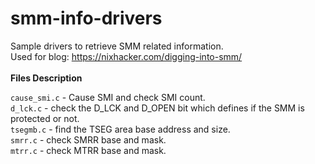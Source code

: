 # smm-info-drivers
Sample drivers to retrieve SMM related information. <br/>
Used for blog: https://nixhacker.com/digging-into-smm/ <br/>
<br/>
**Files Description**

`cause_smi.c` - Cause SMI and check SMI count. <br/>
`d_lck.c` - check the D_LCK and D_OPEN bit which defines if the SMM is protected or not. <br/>
`tsegmb.c` - find the TSEG area base address and size. <br/>
`smrr.c` - check SMRR base and mask. <br/>
`mtrr.c` - check MTRR base and mask. <br/>

